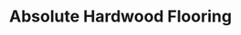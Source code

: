 ---
title: "Absolute Hardwood Flooring"
url: /west-palm-beach/absolute-hardwood-flooring/
shop: Raumausstattung
---